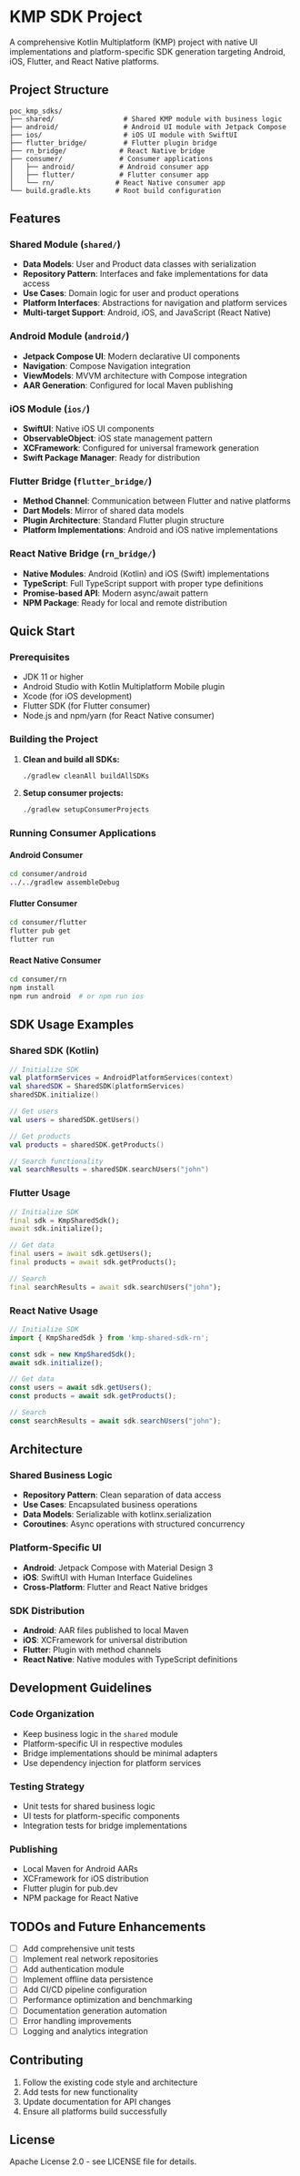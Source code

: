 # KMP SDK Project

A comprehensive Kotlin Multiplatform (KMP) project with native UI implementations and platform-specific SDK generation targeting Android, iOS, Flutter, and React Native platforms.

## Project Structure

```
poc_kmp_sdks/
├── shared/                 # Shared KMP module with business logic
├── android/                # Android UI module with Jetpack Compose
├── ios/                    # iOS UI module with SwiftUI
├── flutter_bridge/         # Flutter plugin bridge
├── rn_bridge/             # React Native bridge
├── consumer/              # Consumer applications
│   ├── android/           # Android consumer app
│   ├── flutter/           # Flutter consumer app
│   └── rn/               # React Native consumer app
└── build.gradle.kts      # Root build configuration
```

## Features

### Shared Module (`shared/`)
- **Data Models**: User and Product data classes with serialization
- **Repository Pattern**: Interfaces and fake implementations for data access
- **Use Cases**: Domain logic for user and product operations
- **Platform Interfaces**: Abstractions for navigation and platform services
- **Multi-target Support**: Android, iOS, and JavaScript (React Native)

### Android Module (`android/`)
- **Jetpack Compose UI**: Modern declarative UI components
- **Navigation**: Compose Navigation integration
- **ViewModels**: MVVM architecture with Compose integration
- **AAR Generation**: Configured for local Maven publishing

### iOS Module (`ios/`)
- **SwiftUI**: Native iOS UI components
- **ObservableObject**: iOS state management pattern
- **XCFramework**: Configured for universal framework generation
- **Swift Package Manager**: Ready for distribution

### Flutter Bridge (`flutter_bridge/`)
- **Method Channel**: Communication between Flutter and native platforms
- **Dart Models**: Mirror of shared data models
- **Plugin Architecture**: Standard Flutter plugin structure
- **Platform Implementations**: Android and iOS native implementations

### React Native Bridge (`rn_bridge/`)
- **Native Modules**: Android (Kotlin) and iOS (Swift) implementations
- **TypeScript**: Full TypeScript support with proper type definitions
- **Promise-based API**: Modern async/await pattern
- **NPM Package**: Ready for local and remote distribution

## Quick Start

### Prerequisites
- JDK 11 or higher
- Android Studio with Kotlin Multiplatform Mobile plugin
- Xcode (for iOS development)
- Flutter SDK (for Flutter consumer)
- Node.js and npm/yarn (for React Native consumer)

### Building the Project

1. **Clean and build all SDKs:**
   ```bash
   ./gradlew cleanAll buildAllSDKs
   ```

2. **Setup consumer projects:**
   ```bash
   ./gradlew setupConsumerProjects
   ```

### Running Consumer Applications

#### Android Consumer
```bash
cd consumer/android
../../gradlew assembleDebug
```

#### Flutter Consumer
```bash
cd consumer/flutter
flutter pub get
flutter run
```

#### React Native Consumer
```bash
cd consumer/rn
npm install
npm run android  # or npm run ios
```

## SDK Usage Examples

### Shared SDK (Kotlin)
```kotlin
// Initialize SDK
val platformServices = AndroidPlatformServices(context)
val sharedSDK = SharedSDK(platformServices)
sharedSDK.initialize()

// Get users
val users = sharedSDK.getUsers()

// Get products
val products = sharedSDK.getProducts()

// Search functionality
val searchResults = sharedSDK.searchUsers("john")
```

### Flutter Usage
```dart
// Initialize SDK
final sdk = KmpSharedSdk();
await sdk.initialize();

// Get data
final users = await sdk.getUsers();
final products = await sdk.getProducts();

// Search
final searchResults = await sdk.searchUsers("john");
```

### React Native Usage
```typescript
// Initialize SDK
import { KmpSharedSdk } from 'kmp-shared-sdk-rn';

const sdk = new KmpSharedSdk();
await sdk.initialize();

// Get data
const users = await sdk.getUsers();
const products = await sdk.getProducts();

// Search
const searchResults = await sdk.searchUsers("john");
```

## Architecture

### Shared Business Logic
- **Repository Pattern**: Clean separation of data access
- **Use Cases**: Encapsulated business operations
- **Data Models**: Serializable with kotlinx.serialization
- **Coroutines**: Async operations with structured concurrency

### Platform-Specific UI
- **Android**: Jetpack Compose with Material Design 3
- **iOS**: SwiftUI with Human Interface Guidelines
- **Cross-Platform**: Flutter and React Native bridges

### SDK Distribution
- **Android**: AAR files published to local Maven
- **iOS**: XCFramework for universal distribution
- **Flutter**: Plugin with method channels
- **React Native**: Native modules with TypeScript definitions

## Development Guidelines

### Code Organization
- Keep business logic in the `shared` module
- Platform-specific UI in respective modules
- Bridge implementations should be minimal adapters
- Use dependency injection for platform services

### Testing Strategy
- Unit tests for shared business logic
- UI tests for platform-specific components
- Integration tests for bridge implementations

### Publishing
- Local Maven for Android AARs
- XCFramework for iOS distribution
- Flutter plugin for pub.dev
- NPM package for React Native

## TODOs and Future Enhancements

- [ ] Add comprehensive unit tests
- [ ] Implement real network repositories
- [ ] Add authentication module
- [ ] Implement offline data persistence
- [ ] Add CI/CD pipeline configuration
- [ ] Performance optimization and benchmarking
- [ ] Documentation generation automation
- [ ] Error handling improvements
- [ ] Logging and analytics integration

## Contributing

1. Follow the existing code style and architecture
2. Add tests for new functionality
3. Update documentation for API changes
4. Ensure all platforms build successfully

## License

Apache License 2.0 - see LICENSE file for details.